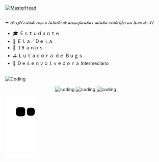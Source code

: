 [![MasterHead](https://user-images.githubusercontent.com/130113421/230691100-3cf911f2-03d6-4e65-aae8-bf679c6c3b6c.png)](https://github.com/4rt3mis4D4)

##
 ✒ 𝒫𝑒𝓇𝒻𝒾𝓁 𝒸𝓇𝒾𝒶𝒹𝑜 𝒸𝑜𝓂 𝑜 𝒾𝓃𝓉𝓊𝒾𝓉𝑜 𝒹𝑒 𝒶𝒸𝑜𝓂𝓅𝒶𝓃𝒽𝒶𝓇 𝓂𝒾𝓃𝒽𝒶 𝑒𝓋𝑜𝓁𝓊çã𝑜 𝓃𝒶 á𝓇𝑒𝒶 𝒹𝑒 𝒯𝐼 

-  🎓 Ｅｓｔｕｄａｎｔｅ 
-  📌 Ｅｌａ／Ｄｅｌａ
-  📆 １9 ａｎｏｓ
-  ⛳ Ｌｕｔａｄｏｒａ ｄｅ Ｂｕｇｓ
-  🚀 Ｄｅｓｅｎｖｏｌｖｅｄｏｒａ Intermediário
##

<a> 
  <img align="center" alt="Coding" height="450" width="1200" src="https://thumbs.gfycat.com/HarmoniousUnknownAfghanhound-max-1mb.gif">
</a>  

  <p align="center">
  <a> 
    <href="https://github-readme-stats.vercel.app/api?username=4rt3mis4D4&show_icons=true&theme=radical"> 
    <img align="center" src="https://github-readme-stats.vercel.app/api?username=4rt3mis4D4&show_icons=true&theme=radical" alt="coding" height="200" width="400" />
    <href="https://github-readme-stats.vercel.app/api/top-langs/?username=4rt3mis4D4&hide_progress=true&theme=radical">
    <img align="center" src="https://github-readme-stats.vercel.app/api/top-langs/?username=4rt3mis4D4&hide_progress=true&theme=radical" alt="coding" height="200" width="400" />
    <href="https://github-readme-streak-stats.herokuapp.com/?user=4rt3mis4D4&theme=radical">
    <img align="center" alt="coding" height="200" width="500" src="https://github-readme-streak-stats.herokuapp.com/?user=4rt3mis4D4&theme=radical" "https://git.io/streak-stats" />
  </a>
  </p>  

![Snake Animation](https://github.com/4rt3mis4D4/4rt3mis4D4/blob/output/github-contribution-grid-snake.svg)

      
    
    
    
  
  
  
  
  
  
